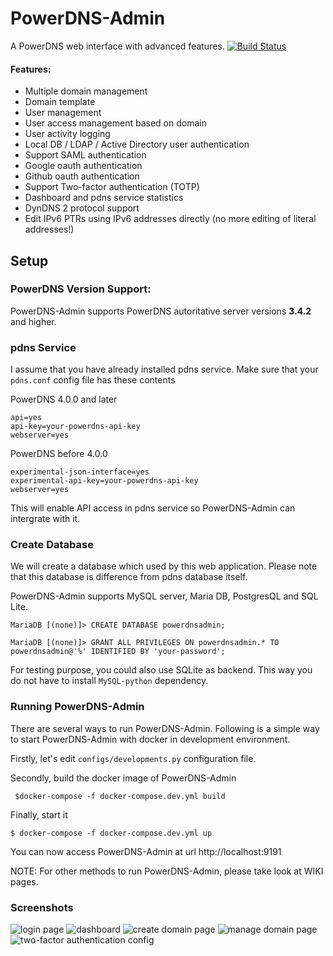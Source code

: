 # PowerDNS-Admin
A PowerDNS web interface with advanced features.
[![Build Status](https://travis-ci.org/ngoduykhanh/PowerDNS-Admin.svg?branch=master)](https://travis-ci.org/ngoduykhanh/PowerDNS-Admin)

#### Features:
- Multiple domain management
- Domain template
- User management
- User access management based on domain
- User activity logging
- Local DB / LDAP / Active Directory user authentication
- Support SAML authentication
- Google oauth authentication
- Github oauth authentication
- Support Two-factor authentication (TOTP)
- Dashboard and pdns service statistics
- DynDNS 2 protocol support
- Edit IPv6 PTRs using IPv6 addresses directly (no more editing of literal addresses!)

## Setup

### PowerDNS Version Support:
PowerDNS-Admin supports PowerDNS autoritative server versions **3.4.2** and higher.

### pdns Service
I assume that you have already installed pdns service. Make sure that your `pdns.conf` config file has these contents

PowerDNS 4.0.0 and later
```
api=yes
api-key=your-powerdns-api-key
webserver=yes
```

PowerDNS before 4.0.0
```
experimental-json-interface=yes
experimental-api-key=your-powerdns-api-key
webserver=yes
```

This will enable API access in pdns service so PowerDNS-Admin can intergrate with it.

### Create Database
We will create a database which used by this web application. Please note that this database is difference from pdns database itself.

PowerDNS-Admin supports MySQL server, Maria DB, PostgresQL and SQL Lite.

```
MariaDB [(none)]> CREATE DATABASE powerdnsadmin;

MariaDB [(none)]> GRANT ALL PRIVILEGES ON powerdnsadmin.* TO powerdnsadmin@'%' IDENTIFIED BY 'your-password';
```
For testing purpose, you could also use SQLite as backend. This way you do not have to install `MySQL-python` dependency.


### Running PowerDNS-Admin
There are several ways to run PowerDNS-Admin. Following is a simple way to start PowerDNS-Admin with docker in development environment.

Firstly, let's edit `configs/developments.py` configuration file.

Secondly, build the docker image of PowerDNS-Admin

``` $docker-compose -f docker-compose.dev.yml build```

Finally, start it

```$ docker-compose -f docker-compose.dev.yml up```

You can now access PowerDNS-Admin at url http://localhost:9191

NOTE: For other methods to run PowerDNS-Admin, please take look at WIKI pages.

### Screenshots
![login page](https://github.com/ngoduykhanh/PowerDNS-Admin/wiki/images/readme_screenshots/fullscreen-login.png?raw=true)
![dashboard](https://github.com/ngoduykhanh/PowerDNS-Admin/wiki/images/readme_screenshots/fullscreen-dashboard.png?raw=true)
![create domain page](https://github.com/ngoduykhanh/PowerDNS-Admin/wiki/images/readme_screenshots/fullscreen-domaincreate.png?raw=true)
![manage domain page](https://github.com/ngoduykhanh/PowerDNS-Admin/wiki/images/readme_screenshots/fullscreen-domainmanage.png?raw=true)
![two-factor authentication config](https://cloud.githubusercontent.com/assets/6447444/16111111/467f2226-33db-11e6-926a-01b4d15035d2.png)
